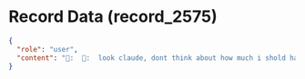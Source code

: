 # Record Data (record_2575)

```json
{
  "role": "user",
  "content": "👤:  👤:  look claude, dont think about how much i shold have gotten it feels like it could have been more but i was distraut"
}
```

